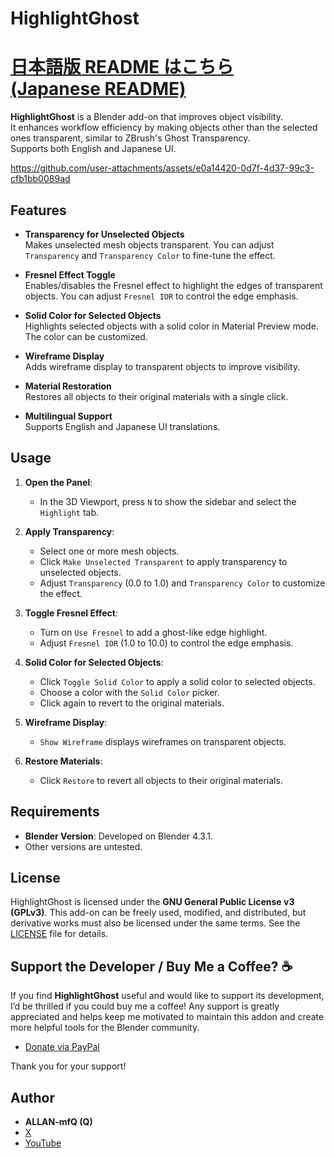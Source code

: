 # HighlightGhost
# [日本語版 README はこちら (Japanese README)](README_ja.md)

**HighlightGhost** is a Blender add-on that improves object visibility.  
It enhances workflow efficiency by making objects other than the selected ones transparent, similar to ZBrush's Ghost Transparency.  
Supports both English and Japanese UI.  

https://github.com/user-attachments/assets/e0a14420-0d7f-4d37-99c3-cfb1bb0089ad

## Features

- **Transparency for Unselected Objects**  
  Makes unselected mesh objects transparent. You can adjust `Transparency` and `Transparency Color` to fine-tune the effect.

- **Fresnel Effect Toggle**  
  Enables/disables the Fresnel effect to highlight the edges of transparent objects. You can adjust `Fresnel IOR` to control the edge emphasis.

- **Solid Color for Selected Objects**  
  Highlights selected objects with a solid color in Material Preview mode. The color can be customized.

- **Wireframe Display**  
  Adds wireframe display to transparent objects to improve visibility.

- **Material Restoration**  
  Restores all objects to their original materials with a single click.

- **Multilingual Support**  
  Supports English and Japanese UI translations.

## Usage

1. **Open the Panel**:  
   - In the 3D Viewport, press `N` to show the sidebar and select the `Highlight` tab.

2. **Apply Transparency**:  
   - Select one or more mesh objects.  
   - Click `Make Unselected Transparent` to apply transparency to unselected objects.  
   - Adjust `Transparency` (0.0 to 1.0) and `Transparency Color` to customize the effect.

3. **Toggle Fresnel Effect**:  
   - Turn on `Use Fresnel` to add a ghost-like edge highlight.  
   - Adjust `Fresnel IOR` (1.0 to 10.0) to control the edge emphasis.

4. **Solid Color for Selected Objects**:  
   - Click `Toggle Solid Color` to apply a solid color to selected objects.  
   - Choose a color with the `Solid Color` picker.  
   - Click again to revert to the original materials.

5. **Wireframe Display**:  
   - `Show Wireframe` displays wireframes on transparent objects.

6. **Restore Materials**:  
   - Click `Restore` to revert all objects to their original materials.

## Requirements

- **Blender Version**: Developed on Blender 4.3.1.  
- Other versions are untested.

## License

HighlightGhost is licensed under the **GNU General Public License v3 (GPLv3)**. This add-on can be freely used, modified, and distributed, but derivative works must also be licensed under the same terms. See the [LICENSE](LICENSE) file for details.


## Support the Developer / Buy Me a Coffee? ☕

If you find **HighlightGhost** useful and would like to support its development, I’d be thrilled if you could buy me a coffee! 
Any support is greatly appreciated and helps keep me motivated to maintain this addon and create more helpful tools for the Blender community.

*   [Donate via PayPal](https://paypal.me/kiutsugawa?country.x=JP&locale.x=ja_JP)


Thank you for your support!


## Author

- **ALLAN-mfQ (Q)**  
- [X](https://x.com/Qdegozaimasu)  
- [YouTube](https://www.youtube.com/channel/UCiIz3zCHwNroYE9h4h5BDew)


